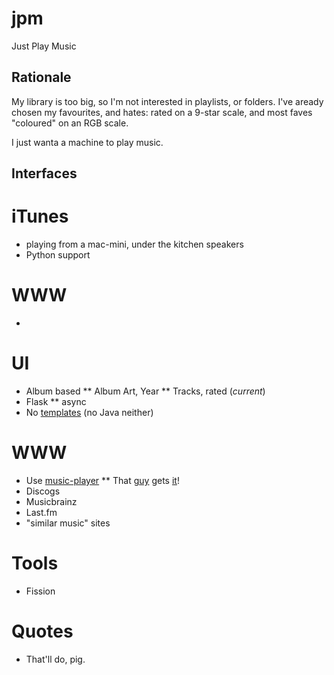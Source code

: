 jpm
===

Just Play Music


Rationale
---------

My library is too big, so I'm not interested in playlists, or folders. I've aready chosen my favourites, and hates: rated on a 9-star scale, and most faves "coloured" on an RGB scale.

I just wanta a machine to play music. 

Interfaces
----------

# iTunes
* playing from a mac-mini, under the kitchen speakers
* Python support

# WWW
* 

# UI
* Album based
** Album Art, Year
** Tracks, rated (*_current_*)
* Flask
** async
* No [templates] (no Java neither)

# WWW
* Use [music-player][mp]
** That [guy][guy] gets [it][it]!
* Discogs
* Musicbrainz
* Last.fm
* "similar music" sites

# Tools
* Fission

# Quotes
* That'll do, pig.

[mp]: https://github.com/albertz/music-player
[guy]: https://github.com/albertz
[it]: https://github.com/albertz/music-player/blob/master/WhatIsAMusicPlayer.md#intelligent-automatic-queue
[templates]: https://bitbucket.org/tavisrudd/throw-out-your-templates
